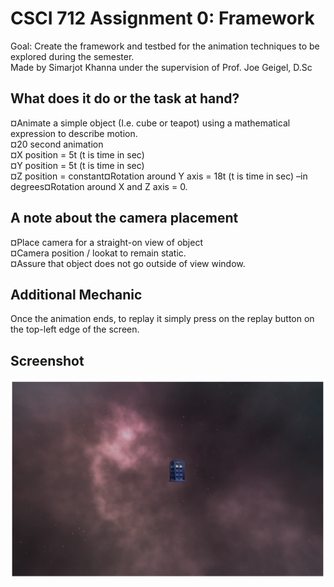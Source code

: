 # CSCI 712 Assignment 0: Framework

 Goal: Create the framework and testbed for the animation techniques to be explored during the semester.   
 Made by Simarjot Khanna under the supervision of Prof. Joe Geigel, D.Sc


## What does it do or the task at hand?

¤Animate a simple object (I.e. cube or teapot) using a mathematical expression to describe motion.  
¤20 second animation  
¤X position = 5t (t is time in sec)  
¤Y position = 5t (t is time in sec)  
¤Z position = constant¤Rotation around Y axis = 18t (t is time in sec) –in degrees¤Rotation around X and Z axis = 0.

## A note about the camera placement

¤Place camera for a straight-on view of object    
¤Camera position / lookat to remain static.    
¤Assure that object does not go outside of view window.

## Additional Mechanic

Once the animation ends, to replay it simply press on the replay button on the top-left edge of the screen.

## Screenshot

![Alt text](screen_grab.png "Screenshot")